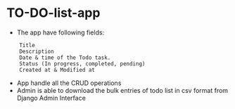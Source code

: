 # TO-DO-list-app

 * The app have following fields:
```
    Title
    Description
    Date & time of the Todo task.
    Status (In progress, completed, pending)
    Created at & Modified at
  ``` 
  * App handle all the CRUD operations
  * Admin is able to download the bulk entries of todo list in csv format from Django Admin Interface

